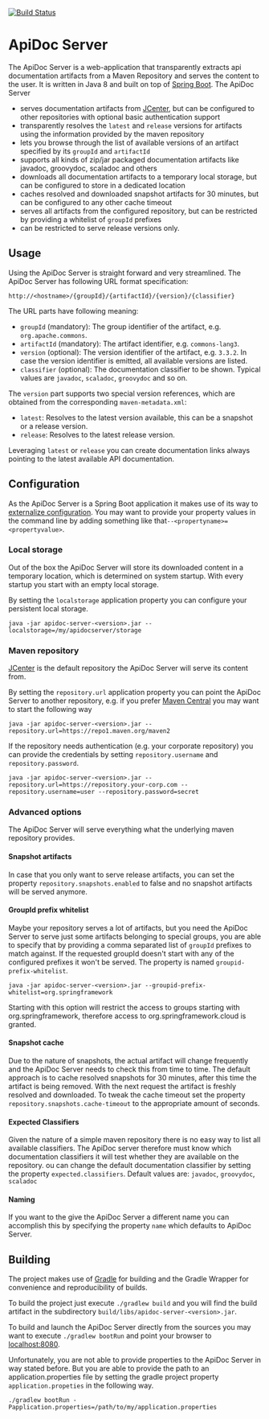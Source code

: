 [![Build Status](https://travis-ci.org/RBMHTechnology/apidoc-server.svg?branch=master)](https://travis-ci.org/RBMHTechnology/apidoc-server)

# ApiDoc Server

The ApiDoc Server is a web-application that transparently extracts api documentation artifacts from a Maven Repository and serves the content to the user. It is written in Java 8 and built on top of [Spring Boot](http://projects.spring.io/spring-boot/). The ApiDoc Server

- serves documentation artifacts from [JCenter](http://jcenter.bintray.com/), but can be configured to other repositories with optional basic authentication support
- transparently resolves the `latest` and `release` versions for artifacts using the information provided by the maven repository
- lets you browse through the list of available versions of an artifact specified by its `groupId` and `artifactId`
- supports all kinds of zip/jar packaged documentation artifacts like javadoc, groovydoc, scaladoc and others
- downloads all documentation artifacts to a temporary local storage, but can be configured to store in a dedicated location
- caches resolved and downloaded snapshot artifacts for 30 minutes, but can be configured to any other cache timeout
- serves all artifacts from the configured repository, but can be restricted by providing a whitelist of `groupId` prefixes
- can be restricted to serve release versions only.

## Usage

Using the ApiDoc Server is straight forward and very streamlined. The ApiDoc Server has following URL format specification:

```
http://<hostname>/{groupId}/{artifactId}/{version}/{classifier}
```

The URL parts have following meaning:

* `groupId` (mandatory): The group identifier of the artifact, e.g. `org.apache.commons`.
* `artifactId` (mandatory): The artifact identifier, e.g. `commons-lang3`.
* `version` (optional): The version identifier of the artifact, e.g. `3.3.2`. In case the version identifier is emitted, all available versions are listed.
* `classifier` (optional): The documentation classifier to be shown. Typical values are `javadoc`, `scaladoc`, `groovydoc` and so on.

The `version` part supports two special version references, which are obtained from the corresponding `maven-metadata.xml`:

* `latest`: Resolves to the latest version available, this can be a snapshot or a release version.
* `release`: Resolves to the latest release version.

Leveraging `latest` or `release` you can create documentation links always pointing to the latest available API documentation.

## Configuration

As the ApiDoc Server is a Spring Boot application it makes use of its way to [externalize configuration](http://docs.spring.io/spring-boot/docs/current/reference/htmlsingle/#boot-features-external-config). You may want to provide your property values in the command line by adding something like that`--<propertyname>=<propertyvalue>`.

### Local storage

Out of the box the ApiDoc Server will store its downloaded content in a temporary location, which is determined on system startup. With every startup you start with an empty local storage.

By setting the `localstorage` application property you can configure your persistent local storage.

```
java -jar apidoc-server-<version>.jar --localstorage=/my/apidocserver/storage
```

### Maven repository

[JCenter](http://jcenter.bintray.com/) is the default repository the ApiDoc Server will serve its content from.

By setting the `repository.url` application property you can point the ApiDoc Server to another repository, e.g. if you prefer [Maven Central](https://repo1.maven.org/maven2) you may want to start the following way

```
java -jar apidoc-server-<version>.jar --repository.url=https://repo1.maven.org/maven2
```

If the repository needs authentication (e.g. your corporate repository) you can provide the credentials by setting `repository.username` and `repository.password`.

```
java -jar apidoc-server-<version>.jar --repository.url=https://repository.your-corp.com --repository.username=user --repository.password=secret
```

### Advanced options

The ApiDoc Server will serve everything what the underlying maven repository provides.

#### Snapshot artifacts

In case that you only want to serve release artifacts, you can set the property `repository.snapshots.enabled` to false and no snapshot artifacts will be served anymore.

#### GroupId prefix whitelist

Maybe your repository serves a lot of artifacts, but you need the ApiDoc Server to serve just some artifacts belonging to special groups, you are able to specify that by providing a comma separated list of `groupId` prefixes to match against. If the requested groupId doesn't start with any of the configured prefixes it won't be served. The property is named `groupid-prefix-whitelist`.

```
java -jar apidoc-server-<version>.jar --groupid-prefix-whitelist=org.springframework
```

Starting with this option will restrict the access to groups starting with org.springframework, therefore access to org.springframework.cloud is granted.

#### Snapshot cache

Due to the nature of snapshots, the actual artifact will change frequently and the ApiDoc Server needs to check this from time to time. The default approach is to cache resolved snapshots for 30 minutes, after this time the artifact is being removed. With the next request the artifact is freshly resolved and downloaded. To tweak the cache timeout set the property `repository.snapshots.cache-timeout` to the appropriate amount of seconds.

#### Expected Classifiers

Given the nature of a simple maven repository there is no easy way to list all available classifiers. The ApiDoc server therefore must know which documentation classifiers it will test whether they are available on the repository. ou can change the default documentation classifier by setting the property `expected.classifiers`. Default values are: `javadoc`, `groovydoc`, `scaladoc` 

#### Naming

If you want to the give the ApiDoc Server a different name you can accomplish this by specifying the property `name` which defaults to ApiDoc Server.

## Building

The project makes use of [Gradle](http://gradle.org/) for building and the Gradle Wrapper for convenience and reproducibility of builds.

To build the project just execute `./gradlew build` and you will find the build artifact in the subdirectory `build/libs/apidoc-server-<version>.jar`.

To build and launch the ApiDoc Server directly from the sources you may want to execute `./gradlew bootRun` and point your browser to  [localhost:8080](http://localhost:8080/).

Unfortunately, you are not able to provide properties to the ApiDoc Server in way stated before. But you are able to provide the path to an application.properties file by setting the gradle project property `application.propeties` in the following way.

```
./gradlew bootRun -Papplication.properties=/path/to/my/application.properties
```
